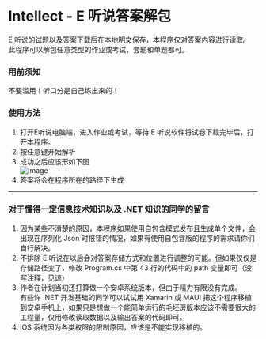 # Intellect - E 听说答案解包

E 听说的试题以及答案下载后在本地明文保存，本程序仅对答案内容进行读取。
此程序可以解包任意类型的作业或考试，套题和单题都可。

### 用前须知
不要滥用！听口分是自己练出来的！

### 使用方法
1. 打开E听说电脑端，进入作业或考试，等待 E 听说软件将试卷下载完毕后，打开本程序。
2. 按任意键开始解析
3. 成功之后应该形如下图<br/>![image](https://github.com/user-attachments/assets/c8bc8430-24f0-4d93-92fb-e6c2ee5e1f32)
4. 答案将会在程序所在的路径下生成

---

### 对于懂得一定信息技术知识以及 .NET 知识的同学的留言
1. 因为某些不清楚的原因，本程序如果使用自包含模式发布且生成单个文件，会出现在序列化 Json 时报错的情况，如果有使用自包含版的程序的需求请你们自行解决。
2. 不排除 E 听说在以后会对答案存储方式和位置进行调整的可能。但如果仅仅是存储路径变了，修改 Program.cs 中第 43 行的代码中的 path 变量即可（没写注释，见谅）
3. 作者在计划当初还打算做一个安卓系统版本，但由于精力有限没有完成。<br/>有些许 .NET 开发基础的同学可以试试用 Xamarin 或 MAUI 把这个程序移植到安卓手机上，如果只是想做一个能简单运行的毛坯房版本应该不需要很大的工程量，仅用修改读取数据以及输出答案的代码即可。
4. iOS 系统因为各类权限的限制原因，应该是不能实现移植的。
